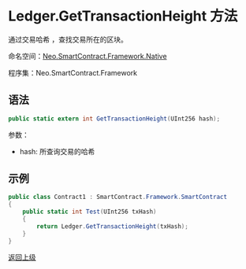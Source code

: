 # Ledger.GetTransactionHeight 方法

通过交易哈希 ，查找交易所在的区块。

命名空间：[Neo.SmartContract.Framework.Native](../../Neo.SmartContract.Framework.Native.md)

程序集：Neo.SmartContract.Framework

## 语法

```c#
public static extern int GetTransactionHeight(UInt256 hash);
```

参数：

- hash: 所查询交易的哈希

## 示例

```c#
public class Contract1 : SmartContract.Framework.SmartContract
{
    public static int Test(UInt256 txHash)
    {
        return Ledger.GetTransactionHeight(txHash);
    }
}
```
[返回上级](../Ledger.md)